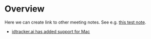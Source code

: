 # Overview

Here we can create link to other meeting notes. See e.g. [this test note](test-note.md).

- [idtracker.ai has added support for Mac](https://gitlab.com/polavieja_lab/idtrackerai/-/issues/76#note_1420532526)